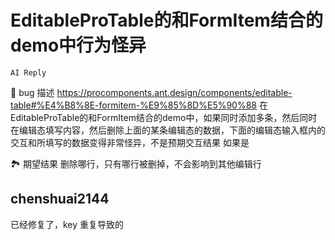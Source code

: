 # EditableProTable的和FormItem结合的demo中行为怪异

`AI Reply`

🐛 bug 描述
https://procomponents.ant.design/components/editable-table#%E4%B8%8E-formitem-%E9%85%8D%E5%90%88
在EditableProTable的和FormItem结合的demo中，如果同时添加多条，然后同时在编辑态填写内容，然后删除上面的某条编辑态的数据，下面的编辑态输入框内的交互和所填写的数据变得非常怪异，不是预期交互结果
如果是

🏞 期望结果
删除哪行，只有哪行被删掉，不会影响到其他编辑行

## chenshuai2144

已经修复了，key 重复导致的
